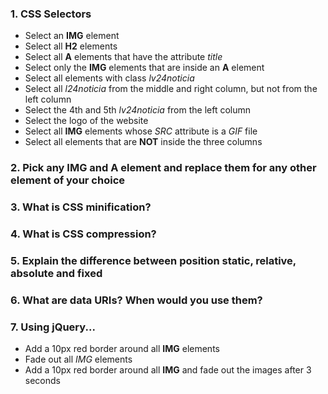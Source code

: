 ### 1. CSS Selectors

* Select an __IMG__ element
* Select all __H2__ elements
* Select all __A__ elements that have the attribute _title_
* Select only the __IMG__ elements that are inside an __A__ element
* Select all elements with class _lv24noticia_
* Select all _l24noticia_ from the middle and right column, but not from the left column
* Select the 4th and 5th _lv24noticia_ from the left column
* Select the logo of the website
* Select all __IMG__ elements whose _SRC_ attribute is a _GIF_ file
* Select all elements that are __NOT__ inside the three columns

### 2. Pick any __IMG__ and __A__ element and replace them for any other element of your choice


### 3. What is CSS minification?

### 4. What is CSS compression?

### 5. Explain the difference between position static, relative, absolute and fixed

### 6. What are data URIs? When would you use them?

### 7. Using jQuery...

* Add a 10px red border around all __IMG__ elements 
* Fade out all _IMG_ elements
* Add a 10px red border around all __IMG__ and fade out the images after 3 seconds